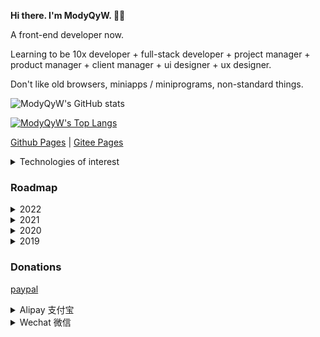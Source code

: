 <!--
**ModyQyW/ModyQyW** is a ✨ _special_ ✨ repository because its `README.md` (this file) appears on your GitHub profile.

Here are some ideas to get you started:

- 🔭 I’m currently working on ...
- 🌱 I’m currently learning ...
- 👯 I’m looking to collaborate on ...
- 🤔 I’m looking for help with ...
- 💬 Ask me about ...
- 📫 How to reach me: ...
- 😄 Pronouns: ...
- ⚡ Fun fact: ...
-->

<strong> Hi there. I'm ModyQyW. 👋🏻 </strong>

A front-end developer now.

Learning to be 10x developer + full-stack developer + project manager + product manager + client manager + ui designer + ux designer.

Don't like old browsers, miniapps / miniprograms, non-standard things.

![ModyQyW's GitHub stats](https://github-readme-stats.vercel.app/api?username=ModyQyW&count_private=true&show_icons=true)

[![ModyQyW's Top Langs](https://github-readme-stats.vercel.app/api/top-langs/?username=ModyQyW&layout=compact)](https://github.com/ModyQyW/github-readme-stats)

[Github Pages](https://modyqyw.github.io) | [Gitee Pages](https://modyqyw.gitee.io) 

<details>
  <summary>Technologies of interest</summary>
  <img
    src="https://api.iconify.design/logos/javascript.svg?width=32&height=32"
    alt="JavaScript"
    title="JavaScript"
  />
  <img
    src="https://api.iconify.design/logos/typescript-icon.svg?width=32&height=32"
    alt="TypeScript"
    title="TypeScript"
  />
  <img
    src="https://api.iconify.design/logos/sass.svg?width=32&height=32"
    alt="SASS"
    title="SASS"
  />
  <img
    src="https://api.iconify.design/logos/rust.svg?width=32&height=32"
    alt="Rust"
    title="Rust"
  />
  <img
    src="https://api.iconify.design/logos/go.svg?width=32&height=32"
    alt="Go"
    title="Go"
  />
  <br />
  <img
    src="https://api.iconify.design/mdi/material-design.svg?width=32&height=32"
    alt="Material Design"
    title="Material Design"
  />
  <img
    src="https://api.iconify.design/logos/ant-design.svg?width=32&height=32"
    alt="Ant Design"
    title="Ant Design"
  />
  <img
    src="https://api.iconify.design/logos/tailwindcss-icon.svg?width=32&height=32"
    alt="TailwindCSS"
    title="TailwindCSS"
  />
  <img
    width="32"
    height="32"
    src="https://windicss.org/assets/logo.svg"
    alt="WindiCSS"
    title="WindiCSS"
  />
  <br />
  <img
    src="https://api.iconify.design/logos/react.svg?width=32&height=32"
    alt="React & React Native"
    title="React & React Native"
  />
  <img
    src="https://api.iconify.design/logos/nextjs-icon.svg?width=32&height=32"
    alt="Next"
    title="Next"
  />
  <img
    width="32"
    height="32"
    src="https://avatars.githubusercontent.com/u/33895495?s=200&v=4"
    alt="Umi"
    title="Umi"
  />
  <img
    width="32"
    height="32"
    src="https://taro-ui.jd.com/img/logo-taro.png"
    alt="Taro"
    title="Taro"
  />
  <img
    width="32"
    height="32"
    src="https://img.alicdn.com/tfs/TB1H2Kcb1H2gK0jSZFEXXcqMpXa-70-72.png"
    alt="Rax"
    title="Rax"
  />
  <img
    src="https://api.iconify.design/logos/expo-icon.svg?width=32&height=32"
    alt="Expo"
    title="Expo"
  />
  <img
    src="https://api.iconify.design/logos/material-ui.svg?width=32&height=32"
    alt="MUI"
    title="MUI"
  />
  <img
    src="https://api.iconify.design/logos/ant-design.svg?width=32&height=32"
    alt="Ant Design"
    title="Ant Design"
  />
  <img
    width="32"
    height="32"
    src="https://chakra-ui.com/favicon.png"
    alt="Chakra UI"
    title="Chakra UI"
  />
  <img
    width="32"
    height="32"
    src="https://gw.alipayobjects.com/zos/bmw-prod/b874caa9-4458-412a-9ac6-a61486180a62.svg"
    alt="Ant Design Mobile"
    title="Ant Design Mobile"
  />
  <img
    width="32"
    height="32"
    src="https://avatars.githubusercontent.com/u/49050851?s=200&v=4"
    alt="React Native Elements"
    title="React Native Elements"
  />
  <img
    width="32"
    height="32"
    src="https://github.com/akveo/react-native-ui-kitten/blob/master/src/showcases/assets/icon.png?raw=true"
    alt="React Native UI Kitten"
    title="React Native UI Kitten"
  />
  <br />
  <img
    src="https://api.iconify.design/logos/vue.svg?width=32&height=32"
    alt="Vue"
    title="Vue"
  />
  <img
    src="https://api.iconify.design/logos/nuxt-icon.svg?width=32&height=32"
    alt="Nuxt"
    title="Nuxt"
  />
  <img
    width="32"
    height="32"
    src="https://img-cdn-aliyun.dcloud.net.cn/stream/icon/__UNI__HelloUniApp.png"
    alt="UniApp"
    title="UniApp"
  />
  <img
    src="https://api.iconify.design/vscode-icons/file-type-quasar.svg?width=32&height=32"
    alt="Quasar"
    title="Quasar"
  />
  <img
    src="https://api.iconify.design/logos/vuetifyjs.svg?width=32&height=32"
    alt="Vuetify"
    title="Vuetify"
  />
  <img
    src="https://api.iconify.design/ep/element-plus.svg?color=%23409eff&width=32&height=32"
    alt="Element Plus"
    title="Element Plus"
  />
  <img
    width="32"
    height="32"
    src="https://aliyuncdn.antdv.com/v2/assets/logo.1ef800a8.svg"
    alt="Ant Design Vue"
    title="Ant Design Vue"
  />
  <img
    width="32"
    height="32"
    src="https://img01.yzcdn.cn/vant/logo.png"
    alt="Vant"
    title="Vant"
  />
  <br />
  <img
    src="https://api.iconify.design/logos/babel.svg?width=32&height=32"
    alt="Babel"
    title="Babel"
  />
  <img
    src="https://api.iconify.design/logos/swc.svg?width=32&height=32"
    alt="SWC"
    title="SWC"
  />
  <img
    src="https://api.iconify.design/logos/esbuild.svg?width=32&height=32"
    alt="esbuild"
    title="esbuild"
  />
  <img
    src="https://api.iconify.design/logos/webpack.svg?width=32&height=32"
    alt="Webpack"
    title="Webpack"
  />
  <img
    src="https://api.iconify.design/logos/rollupjs.svg?width=32&height=32"
    alt="Rollup"
    title="Rollup"
  />
  <img
    src="https://api.iconify.design/logos/vitejs.svg?width=32&height=32"
    alt="Vite"
    title="Vite"
  />
  <br />
  <img
    src="https://api.iconify.design/logos/electron.svg?width=32&height=32"
    alt="Electron"
    title="Electron"
  />
  <img
    width="32"
    height="32"
    src="https://avatars.githubusercontent.com/u/54536011?s=200&v=4"
    alt="Tauri"
    title="Tauri"
  />
  <img
    src="https://api.iconify.design/logos/ionic-icon.svg?width=32&height=32"
    alt="Ionic"
    title="Ionic"
  />
  <img
    src="https://api.iconify.design/logos/capacitorjs-icon.svg?width=32&height=32"
    alt="Capacitor"
    title="Capacitor"
  />
  <br />
  <img
     src="https://api.iconify.design/logos/nodejs.svg?width=32&height=32"
     alt="Node"
     title="Node"
  />
  <img
     src="https://api.iconify.design/logos/nodemon.svg?width=32&height=32"
     alt="Nodemon"
     title="Nodemon"
  />
  <img
     src="https://api.iconify.design/logos/pm2.svg?width=32&height=32"
     alt="PM2"
     title="PM2"
  />
  <img
     src="https://api.iconify.design/logos/express.svg?width=32&height=32"
     alt="Express"
     title="Express"
  />
  <img
     src="https://api.iconify.design/logos/koa.svg?width=32&height=32"
     alt="Koa"
     title="Koa"
  />
  <img
     src="https://api.iconify.design/logos/nestjs.svg?width=32&height=32"
     alt="Nest"
     title="Nest"
  />
  <img
     width="32"
     height="32"
     src="https://gw.alicdn.com/tfs/TB1eGsrk79l0K4jSZFKXXXFjpXa-347-340.png"
     alt="Midway"
     title="Midway"
  />
  <br />
  <img
    src="https://api.iconify.design/vscode-icons/file-type-mongo.svg?width=32&height=32"
    alt="MongoDB"
    title="MongoDB"
  />
  <img
    src="https://api.iconify.design/logos/postgresql.svg?width=32&height=32"
    alt="PostgreSQL"
    title="PostgreSQL"
  />
  <img
    src="https://api.iconify.design/logos/mysql-icon.svg?width=32&height=32"
    alt="MySQL"
    title="MySQL"
  />
  <img
    src="https://api.iconify.design/logos/redis.svg?width=32&height=32"
    alt="Redis"
    title="Redis"
  />
  <br />
  <img
    src="https://api.iconify.design/logos/jest.svg?width=32&height=32"
    alt="Jest"
    title="Jest"
  />
  <img
    width="32"
    height="32"
    src="https://vitest.dev/logo.svg"
    alt="Vitest"
    title="Vitest"
  />
  <img
    width="32"
    height="32"
    src="https://seekicon.com/free-icon-download/cypress_1.svg"
    alt="Cypress"
    title="Cypress"
  />
  <img
    width="32"
    height="32"
    src="https://playwright.dev/img/playwright-logo.svg"
    alt="Playwright"
    title="Playwright"
  />
  <img
    width="32"
    height="32"
    src="https://testing-library.com/img/logo-large.png"
    alt="Testing Library"
    title="Testing Library"
  />
  <img
    width="32"
    height="32"
    alt="Supertest"
    title="Supertest"
  />
  <br />
  <img
    src="https://api.iconify.design/logos/docker-icon.svg?width=32&height=32"
    alt="Docker"
    title="Docker"
  />
  <img
    src="https://api.iconify.design/logos/kubernetes.svg?width=32&height=32"
    alt="Kubernetes"
    title="Kubernetes"
  />
</details>

### Roadmap

<details>
  <summary>2022</summary>
  <ul>
    <li>@modyqyw/fabric https://github.com/ModyQyW/fabric</li>
    <li>rollup & vite & vite-plugin-stylelint https://github.com/ModyQyW/vite-plugin-stylelint & vite-plugin-eslint https://github.com/ModyQyW/vite-plugin-eslint</li>
    <li>taro contributor https://github.com/NervJS/taro/pull/11505</li>
    <li>naming-cheatsheet translation https://github.com/ModyQyW/naming-cheatsheet</li>
    <li>company azure devops</li>
    <li>company boilerplate-vue3 (deprecated) https://github.com/MillCloud/boilerplate-vue3</li>
    <li>company boilerplate-uni-app-vue3 (deprecated) https://github.com/MillCloud/boilerplate-uni-app-vue3</li>
    <li>company boilerplate-express (deprecated) https://github.com/MillCloud/boilerplate-express</li>
    <li>company presets https://github.com/MillCloud/presets</li>
  </ul>
</details>

<details>
  <summary>2021</summary>
  <ul>
    <li>vue & uni-app & uni-helper https://github.com/ModyQyW/uni-helper</li>
    <li>react & next & taro</li>
    <li>sass & @modyqyw/mp-scss (deprecated) https://github.com/ModyQyW/mp-scss</li>
    <li>tailwindcss & windicss</li>
    <li>@modyqyw/fabric https://github.com/ModyQyW/fabric</li>
    <li>@modyqyw/utils (deprecated) https://github.com/ModyQyW/utils</li>
    <li>a little node</li>
    <li>a little engineering</li>
    <li>a little devops</li>
    <li>rollup & vite & vite-plugin-stylelint https://github.com/ModyQyW/vite-plugin-stylelint</li>
    <li>uni-app contributor https://github.com/dcloudio/uni-app/pull/2848</li>
    <li>iconify contributor https://github.com/iconify/iconify/pull/94</li>
    <li>luch-request contributor https://github.com/lei-mu/luch-request/pull/44</li>
    <li>company frontend-engineering (deprecated) https://frontend-engineering.vercel.app/</li>
    <li>company modern-frontend (deprecated) https://modern-frontend.vercel.app/</li>
    <li>company vue2-to-vue3-or-react (deprecated) https://vue2-to-vue3-or-react.vercel.app/</li>
    <li>company development standard https://millcloud.github.io/standard/</li>
    <li>company developer examination https://millcloud.github.io/developer-examination/</li>
    <li>company glossary https://millcloud.github.io/glossary/</li>
    <li>company boilerplate-vue2 (deprecated) https://github.com/MillCloud/boilerplate-vue2</li>
    <li>company boilerplate-uni-app-vue2 (deprecated) https://github.com/MillCloud/boilerplate-uni-app-vue2</li>
    <li>company boilerplate-vue3 (deprecated) https://github.com/MillCloud/boilerplate-vue3</li>
  </ul>
</details>

<details>
  <summary>2020</summary>
  <ul>
    <li>react & taro</li>
    <li>uni-app & uni-helper https://github.com/ModyQyW/uni-helper</li>
    <li>@modyqyw/fabric https://github.com/ModyQyW/fabric</li>
    <li>sass & @modyqyw/mp-scss (deprecated) https://github.com/ModyQyW/mp-scss</li>
    <li>webpack4 & webpack4 demos (deprecated) https://github.com/ModyQyW/webpack4-demos</li>
    <li>company development standard https://millcloud.github.io/standard/</li>
    <li>company boilerplate-vue2 (deprecated) https://github.com/MillCloud/boilerplate-vue2</li>
    <li>company boilerplate-uni-app-vue2 (deprecated) https://github.com/MillCloud/boilerplate-uni-app-vue2</li>
  </ul>
</details>

<details>
  <summary>2019</summary>
  <ul>
    <li>vue & wepy & mpvue</li>
    <li>taro & expo</li>
    <li>css-styles (deprecated) https://www.npmjs.com/package/@modyqyw/css-styles</li>
    <li>sass & @modyqyw/mp-scss (deprecated) https://github.com/ModyQyW/mp-scss</li>
  </ul>
</details>

### Donations

[paypal](https://paypal.me/wurui7?country.x=C2&locale.x=zh_XC)

<details>
  <summary>Alipay 支付宝</summary>
  <img src="https://github.com/ModyQyW/modyqyw.github.io/blob/main/docs/about/alipay.jpeg" title="alipay" alt="alipay" style="width: 128px;" />
</details>

<details>
  <summary>Wechat 微信</summary>
  <img src="https://github.com/ModyQyW/modyqyw.github.io/blob/main/docs/about/wechat.png" title="wechat" alt="wechat" style="width: 128px;" />
</details>
